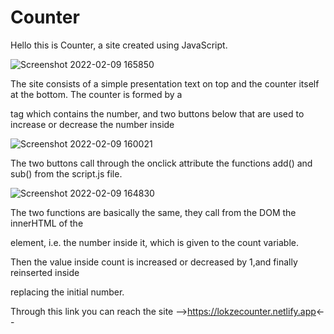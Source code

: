 # Counter
Hello this is Counter, a site created using JavaScript.

![Screenshot 2022-02-09 165850](https://user-images.githubusercontent.com/51636003/153239199-e25f8909-cd14-4380-a51e-b1ccdcfcbf96.jpg)

The site consists of a simple presentation text on top
and the counter itself at the bottom.
The counter is formed by a <p> tag which contains the number,
and two buttons below that are used to increase or decrease the number inside <p>
 
![Screenshot 2022-02-09 160021](https://user-images.githubusercontent.com/51636003/153227778-d5b29ed8-a1b5-480d-8e02-ede7a26f397b.jpg)
 
 The two buttons call through the onclick attribute the functions add() and sub() from the script.js file.
 
 ![Screenshot 2022-02-09 164830](https://user-images.githubusercontent.com/51636003/153237137-d35f9215-9d30-448e-a754-f00e1b156ea7.jpg)
 
The two functions are basically the same,
they call from the DOM the innerHTML of the <p> element,
i.e. the number inside it, which is given to the count variable.
 
Then the value inside count is increased or decreased by 1,and finally reinserted inside <p> replacing the initial number.
 
Through this link you can reach the site
 -->https://lokzecounter.netlify.app<--
